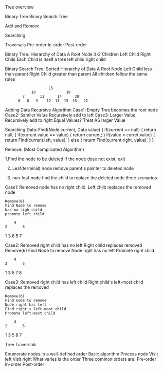 Tree overview

Binary Tree
    Binary Search Tree

Add and Remove

Searching

Traversals
    Pre-order
    In-order
    Post-order


Binary Tree:
Hierarchy of Data
A Root Node
0-2 Children
Left Child
Right Child
Each Child is itself a tree
    left child
    right child

Binary Search Tree:
Sorted Hierarchy of Data
A Root Node
Left Child 
    less than parent
Right Child
    greater than parent
All children follow the same rules

                        15
                10              19
            7       11      14      20
          6   8   9    12  13  15  18   22

Adding Data
Recursive Algorithm
Case1: Empty Tree
    becomes the root node
Case2: Samller Value
    Recursively add to left
Case3: Larger Value
    Recursively add to right
Equal Values?
    Treat AS larger Value


Searching Data:
Find(Node current, Data value) {
    if(current == null) {
        return null;
    }
    if(current.value == value) {
        return current;
    }
    if(value < curret.value) {
        return Find(current.left, value);
    }
    else {
        return Find(current.right, value);
    }
}

Remove: (Most Complicated Algorithm)

1.Find the node to be deleted
 if the node dose not exist, exit

2. Leaf(terminal) node
 remove parent's pointer to deleted node

3. non-leaf node
 find the child to replace the deleted node
 three scenarios

Case1: Removed node has no right child.
    Left child replaces the removed node

    Remove(8)
    Find Node to remove
    has no righ child
    promote left child

        4
    2       8
   1  3    6
          5  7

Case2: Removed right child has no left
    Right child replaces removed
    Remove(6)
    Find Node to remove
    Node right has no left
    Promote right child

        4
    2       6
   1 3    5   7
                8

Case3: Removed right child has left child
    Right child's left-most child replaces the removed

    Remove(6)
    Find node to remove
    Node right has left
    Find right's left-most child
    Promote left-most child

        4
    2       6
   1 3     5  8
             7


Tree Traversals

Enumerate nodes in a well-defined order
Basic algorithm
    Process node
    Visit left
    Visit right
What varies is the order
Three common orders are:
    Pre-order
    In-order
    Post-order

